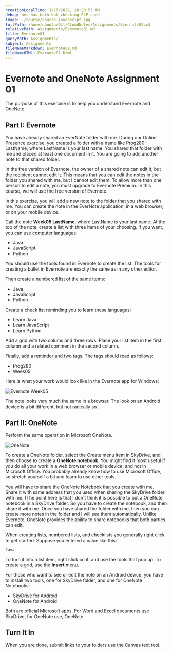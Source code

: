 ```yaml
---
creationLocalTime: 3/26/2022, 10:23:53 AM
debug: aec has both but checking ELF code
image: ./course/course-javascript.jpg
fullPath: /home/ubuntu/Git/CloudNotes/Assignments/Evernote01.md
relativePath: Assignments/Evernote01.md
title: Evernote01
queryPath: Assignments/
subject: Assignments
fileNameMarkdown: Evernote01.md
fileNameHTML: Evernote01.html
---
```



<!-- toc -->
<!-- tocstop -->

Evernote and OneNote Assignment 01
===============

The purpose of this exercise is to help you understand Evernote and
OneNote.  

Part I: Evernote
----------------

You have already shared an EverNote folder with me. During our Online
Presence exercise, you created a folder with a name like Prog280-LastName,
where LastName is your last name. You shared that folder with me and
placed at least one document in it. You are going to add another note
to that shared folder.

In the free version of Evernote, the owner of a shared note can edit
it, but the recipient cannot edit it. This means that you can edit the
notes in the folder you shared with me, but I cannot edit them. To
allow more than one person to edit a note, you must upgrade to Evernote
Premium. In this course, we will use the free version of Evernote.

In this exercise, you will add a new note to the folder that you
shared with me. You can create the note in the EverNote application,
in a web browser, or on your mobile device.

Call the note **Week05 LastName**, where LastName is your last name.
At the top of the note, create a list with three items of your
choosing. If you want, you can use computer languages:

- Java
- JavaScript
- Python

You should use the tools found in Evernote to create the list. The
tools for creating a bullet in Evernote are exactly the same as in
any other editor.

Then create a numbered list of the same items:

- Java
- JavaScript
- Python

Create a check list reminding you to learn these languages:

- Learn Java
- Learn JavaScript
- Learn Python

Add a grid with two colums and three rows. Place your list item in
the first column and a related comment in the second column.

Finally, add a reminder and two tags. The tags should read as follows:

- Prog280
- Week05

Here is what your work would look like in the Evernote app for Windows:

![Evernote Week05](https://s3.amazonaws.com/s3bucket01.elvenware.com/dev-images/cloud/EvernoteWeek0501.png)

The note looks very much the same in a browser. The look on an Android
device is a bit different, but not radically so.

Part II: OneNote
-------

Perform the same operation in Microsoft OneNote.

![OneNote](https://s3.amazonaws.com/s3bucket01.elvenware.com/dev-images/cloud/OneNote01.png)

To create a OneNote folder, select the Create menu item in SkyDrive,
and then choose to create a **OneNote notebook**. You might find it
most useful if you do all your work in a web browser or mobile
device, and not in Microsoft Office. You probably already know how
to use Microsoft Office, so stretch yourself a bit and learn to use
other tools.

You will have to share the OneNote Notebook that you create with me.
Share it with same address that you used when sharing the SkyDrive
folder with me. (The point here is that I don't think it is possible
to put a OneNote notebook in a SkyDrive folder. So you have to create
the notebook, and then share it with me. Once you have shared the folder
with me, then you can create more notes in the folder and I will see
them automatically. Unlike Evernote, OneNote provides the ability to
share notebooks that both parties can edit.

When creating lists, numbered lists, and checklists you generally
right click to get started. Suppose you entered a value like this:

	Java

To turn it into a list item, right click on it, and use the tools
that pop up. To create a grid, use the **Insert** menu.

For those who want to see or edit the note on an Android device, you
have to install two tools, one for SkyDrive folder, and one for
OneNote Notebooks:

- SkyDrive for Android
- OneNote for Android

Both are official Microsoft apps. For Word and Excel documents use
SkyDrive, for OneNote use, OneNote.

Turn It In
----------

When you are done, submit links to your folders use the Canvas text
tool.
